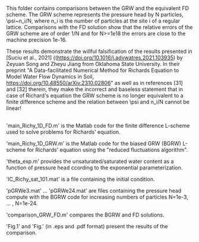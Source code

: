 ##
This folder contains comparisons between the GRW and the equivalent FD scheme. The GRW scheme represents the pressure head by N particles, \psi~n_i/N, where n_i is the number of particles at the site i of a regular lattice. Comparisons with the FD solution show that the relative errors of the GRW scheme are of order 1/N and for N>=1e18 the errors are close to the machine precision 1e-16. 

These results demonstrate the willful falsification of the results presented in [Suciu et al., 2021] ((https://doi.org/10.1016/j.advwatres.2021.103935) by Zeyuan Song and Zheyu Jiang from Oklahoma State University. In their preprint 
"A Data-facilitated Numerical Method for Richards Equation to Model Water Flow Dynamics in Soil, https://doi.org/10.48550/arXiv.2310.02806" as well as in references [31] and [32] therein, they make the incorrect and baseless statement that in case of Richard's equation the GRW scheme is no longer equivalent to a finite difference scheme and the relation between \psi and n_i/N cannot be linear! 
  
##

'main_Richy_1D_FD.m' is the Matlab code for the finite difference L-scheme used to solve problems for Richards' equation.

'main_Richy_1D_GRW.m' is the Matlab code for the biased GRW (BGRW) L-scheme for Richards' equation using the "reduced fluctuations algorithm".

'theta_exp.m' provides the unsaturated/saturated water content as a function of pressure head ccording to the exponential parameterization.

'IC_Richy_sat_101.mat' is a file containing the initial condition.

'pGRWe3.mat' ... 'pGRWe24.mat' are files containing the pressure head compute with the BGRW code for increasing numbers of particles N=1e-3, ... , N=1e-24.


'comparison_GRW_FD.m' compares the BGRW and FD solutions.

'Fig.1' and 'Fig.' (in .eps and .pdf format) present the results of the comparison.
